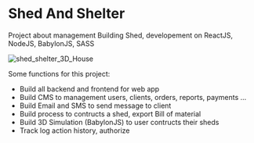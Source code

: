 # Shed And Shelter

Project about management Building Shed, developement on ReactJS, NodeJS, BabylonJS, SASS

![shed_shelter_3D_House](https://github.com/Futbol86/Shed_Shelter/assets/22783771/e6bc6318-a336-4415-9cd6-b451e8e4fd1c)

Some functions for this project:
- Build all backend and frontend for web app
- Build CMS to management users, clients, orders, reports, payments ...
- Build Email and SMS to send message to client
- Build process to contructs a shed, export Bill of material
- Build 3D Simulation (BabylonJS) to user contructs their sheds
- Track log action history, authorize
